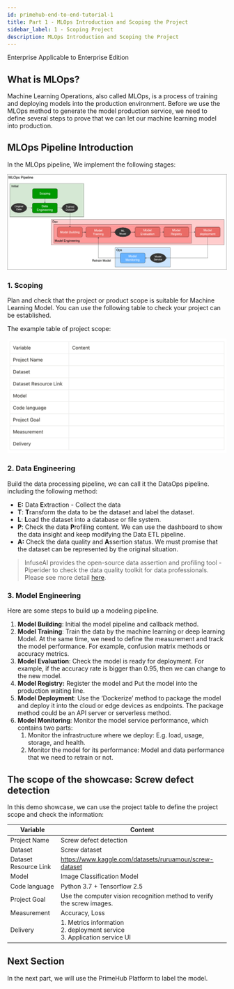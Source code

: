 ```yaml
---
id: primehub-end-to-end-tutorial-1
title: Part 1 - MLOps Introduction and Scoping the Project
sidebar_label: 1 - Scoping Project
description: MLOps Introduction and Scoping the Project
---
```

<div class="label-sect">
  <div class="ee-only tooltip">Enterprise
    <span class="tooltiptext">Applicable to Enterprise Edition</span>
  </div>
</div>

## What is MLOps?

Machine Learning Operations, also called MLOps, is a process of training and deploying models into the production environment. Before we use the MLOps method to generate the model production service, we need to define several steps to prove that we can let our machine learning model into production.

## MLOps Pipeline Introduction

In the MLOps pipeline, We implement the following stages:

![](assets/primehub-end-to-end-tutorial-mlops_pipeline_introduction.png)

### 1. Scoping

Plan and check that the project or product scope is suitable for Machine Learning Model. You can use the following table to check your project can be established.

The example table of project scope:
        
<img src="assets/primehub-end-to-end-tutorial-project-scope-example.png" alt="drawing" width="600"/>

### 2. Data Engineering


Build the data processing pipeline, we can call it the DataOps pipeline. including the following method: 

- **E:** Data **E**xtraction - Collect the data
- **T**: **T**ransform the data to be the dataset and label the dataset.
- **L**: **L**oad the dataset into a database or file system.
- **P**: Check the data **P**rofiling content. We can use the dashboard to show the data insight and keep modifying the Data ETL pipeline.
- **A:** Check the data quality and **A**ssertion status. We must promise that the dataset can be represented by the original situation.
    
> InfuseAI provides the open-source data assertion and profiling tool - Piperider to check the data quality toolkit for data professionals. Please see more detail [here](https://www.piperider.io/).
    
### 3. Model Engineering

Here are some steps to build up a modeling pipeline.

1. **Model Building**: Initial the model pipeline and callback method.
2. **Model Training**: Train the data by the machine learning or deep learning Model. At the same time, we need to define the measurement and track the model performance. For example, confusion matrix methods or accuracy metrics.
3. **Model Evaluation**: Check the model is ready for deployment. For example, if the accuracy rate is bigger than 0.95, then we can change to the new model.
4. **Model Registry:** Register the model and Put the model into the production waiting line.
4. **Model** **Deployment**: Use the ‘Dockerize’ method to package the model and deploy it into the cloud or edge devices as endpoints. The package method could be an API server or serverless method.
5. **Model Monitoring**: Monitor the model service performance, which contains two parts:
    1. Monitor the infrastructure where we deploy: E.g. load, usage, storage, and health.
    2. Monitor the model for its performance: Model and data performance that we need to retrain or not.

## The scope of the showcase: Screw defect detection

In this demo showcase, we can use the project table to define the project scope and check the information:

| Variable | Content |
| --- | --- |
| Project Name | Screw defect detection |
| Dataset | Screw dataset |
| Dataset Resource Link | https://www.kaggle.com/datasets/ruruamour/screw-dataset |
| Model | Image Classification Model |
| Code language | Python 3.7 + Tensorflow 2.5 |
| Project Goal | Use the computer vision recognition method to verify the screw images. |
| Measurement | Accuracy, Loss |
| Delivery | 1. Metrics information<br />2. deployment service<br />3. Application service UI |

## Next Section

In the next part, we will use the PrimeHub Platform to label the model.
